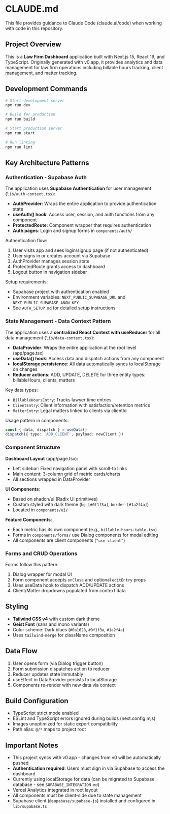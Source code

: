 # CLAUDE.md

This file provides guidance to Claude Code (claude.ai/code) when working with code in this repository.

## Project Overview

This is a **Law Firm Dashboard** application built with Next.js 15, React 19, and TypeScript. Originally generated with v0.app, it provides analytics and data management for law firm operations including billable hours tracking, client management, and matter tracking.

## Development Commands

```bash
# Start development server
npm run dev

# Build for production
npm run build

# Start production server
npm run start

# Run linting
npm run lint
```

## Key Architecture Patterns

### Authentication - Supabase Auth

The application uses **Supabase Authentication** for user management (`lib/auth-context.tsx`):

- **AuthProvider**: Wraps the entire application to provide authentication state
- **useAuth() hook**: Access user, session, and auth functions from any component
- **ProtectedRoute**: Component wrapper that requires authentication
- **Auth pages**: Login and signup forms in `components/auth/`

Authentication flow:
1. User visits app and sees login/signup page (if not authenticated)
2. User signs in or creates account via Supabase
3. AuthProvider manages session state
4. ProtectedRoute grants access to dashboard
5. Logout button in navigation sidebar

Setup requirements:
- Supabase project with authentication enabled
- Environment variables: `NEXT_PUBLIC_SUPABASE_URL` and `NEXT_PUBLIC_SUPABASE_ANON_KEY`
- See `AUTH_SETUP.md` for detailed setup instructions

### State Management - Data Context Pattern

The application uses a **centralized React Context with useReducer** for all data management (`lib/data-context.tsx`):

- **DataProvider**: Wraps the entire application at the root level (app/page.tsx)
- **useData() hook**: Access data and dispatch actions from any component
- **localStorage persistence**: All data automatically syncs to localStorage on changes
- **Reducer actions**: ADD, UPDATE, DELETE for three entity types: billableHours, clients, matters

Key data types:
- `BillableHoursEntry`: Tracks lawyer time entries
- `ClientEntry`: Client information with satisfaction/retention metrics
- `MatterEntry`: Legal matters linked to clients via clientId

Usage pattern in components:
```typescript
const { data, dispatch } = useData()
dispatch({ type: 'ADD_CLIENT', payload: newClient })
```

### Component Structure

**Dashboard Layout** (app/page.tsx):
- Left sidebar: Fixed navigation panel with scroll-to links
- Main content: 3-column grid of metric cards/charts
- All sections wrapped in DataProvider

**UI Components**:
- Based on shadcn/ui (Radix UI primitives)
- Custom styled with dark theme (`bg-[#0f1f3a]`, `border-[#1a2f4a]`)
- Located in `components/ui/`

**Feature Components**:
- Each metric has its own component (e.g., `billable-hours-table.tsx`)
- Forms in `components/forms/` use Dialog components for modal editing
- All components are client components (`"use client"`)

### Forms and CRUD Operations

Forms follow this pattern:
1. Dialog wrapper for modal UI
2. Form component accepts `onClose` and optional `editEntry` props
3. Uses useData hook to dispatch ADD/UPDATE actions
4. Client/Matter dropdowns populated from context data

## Styling

- **Tailwind CSS v4** with custom dark theme
- **Geist Font** (sans and mono variants)
- Color scheme: Dark blues (`#0a1628`, `#0f1f3a`, `#1a2f4a`)
- Uses `tailwind-merge` for className composition

## Data Flow

1. User opens form (via Dialog trigger button)
2. Form submission dispatches action to reducer
3. Reducer updates state immutably
4. useEffect in DataProvider persists to localStorage
5. Components re-render with new data via context

## Build Configuration

- TypeScript strict mode enabled
- ESLint and TypeScript errors ignored during builds (next.config.mjs)
- Images unoptimized for static export compatibility
- Path alias: `@/*` maps to project root

## Important Notes

- This project syncs with v0.app - changes from v0 will be automatically pushed
- **Authentication required**: Users must sign in via Supabase to access the dashboard
- Currently using localStorage for data (can be migrated to Supabase database - see `SUPABASE_INTEGRATION.md`)
- Vercel Analytics integrated in root layout
- All components must be client-side due to state management
- Supabase client (`@supabase/supabase-js`) installed and configured in `lib/supabase.ts`
